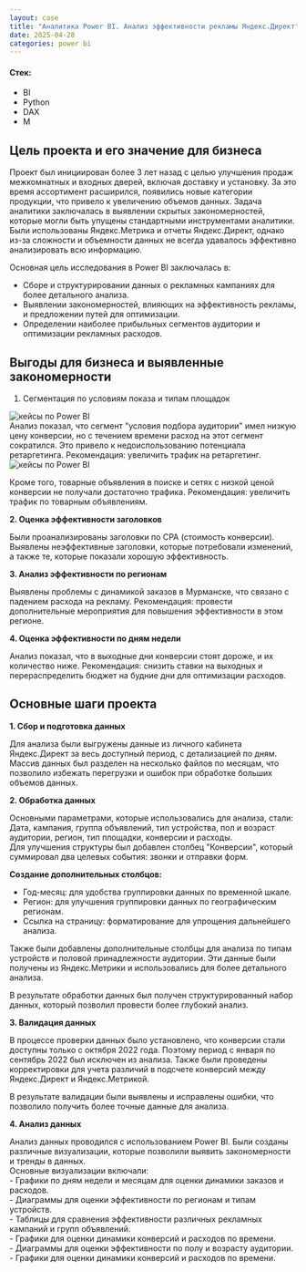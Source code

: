 ```yaml
---
layout: case
title: "Аналитика Power BI. Анализ эффективности рекламы Яндекс.Директ"
date: 2025-04-28
categories: power bi
---
```


#### Стек:
- BI
- Python
- DAX
- M

## Цель проекта и его значение для бизнеса

<p>Проект был инициирован более 3 лет назад с целью улучшения продаж межкомнатных и входных дверей, включая доставку и установку.   
За это время ассортимент расширился, появились новые категории продукции, что привело к увеличению объемов данных. Задача аналитики заключалась в выявлении скрытых закономерностей, которые могли быть упущены стандартными инструментами аналитики. Были использованы Яндекс.Метрика и отчеты Яндекс.Директ, однако из-за сложности и объемности данных не всегда удавалось эффективно анализировать всю информацию.</p>

<p> Основная цель исследования в Power BI заключалась в:
<ul>
  <li>Сборе и структурировании данных о рекламных кампаниях для более детального анализа.</li>
  <li>Выявлении закономерностей, влияющих на эффективность рекламы, и предложении путей для оптимизации.</li>
  <li>Определении наиболее прибыльных сегментов аудитории и оптимизации рекламных расходов.</li>
</ul>
</p>

## Выгоды для бизнеса и выявленные закономерности

1. Сегментация по условиям показа и типам площадок
  <div class="case-image">
    <img src="{{ site.baseurl }}/assets/images/bi_typeplacements.png" alt="кейсы по Power BI" class="img-fluid">
  </div>

  <div class="case-content">
Анализ показал, что сегмент "условия подбора аудитории" имел низкую цену конверсии, но с течением времени расход на этот сегмент сократился. Это привело к недоиспользованию потенциала ретаргетинга.   
Рекомендация: увеличить трафик на ретаргетинг. 

  <div class="case-image">
    <img src="{{ site.baseurl }}/assets/images/bi_typeplacements.png" alt="кейсы по Power BI" class="img-fluid">
  </div>

<p>Кроме того, товарные объявления в поиске и сетях с низкой ценой конверсии не получали достаточно трафика. Рекомендация: увеличить трафик по товарным объявлениям.
</p>
<strong>2. Оценка эффективности заголовков</strong>
<p>Были проанализированы заголовки по CPA (стоимость конверсии). Выявлены неэффективные заголовки, которые потребовали изменений, а также те, которые показали хорошую эффективность.
</p>
<strong>3. Анализ эффективности по регионам</strong>
<p>Выявлены проблемы с динамикой заказов в Мурманске, что связано с падением расхода на рекламу. Рекомендация: провести дополнительные мероприятия для повышения эффективности в этом регионе.
</p>
<strong>4. Оценка эффективности по дням недели</strong>
<p>Анализ показал, что в выходные дни конверсии стоят дороже, и их количество ниже. Рекомендация: снизить ставки на выходных и перераспределить бюджет на будние дни для оптимизации расходов.
</p>


## Основные шаги проекта

<strong>1. Сбор и подготовка данных</strong>
<p>Для анализа были выгружены данные из личного кабинета Яндекс.Директ за весь доступный период, с детализацией по дням. Массив данных был разделен на несколько файлов по месяцам, что позволило избежать перегрузки и ошибок при обработке больших объемов данных.  
</p>
<strong>2. Обработка данных</strong>
<p>Основными параметрами, которые использовались для анализа, стали: <br>
  Дата, кампания, группа объявлений, тип устройства, пол и возраст аудитории, регион, тип площадки, конверсии и расходы. <br>
  Для улучшения структуры был добавлен столбец "Конверсии", который суммировал два целевых события: звонки и отправки форм.  
</p>
<strong>Создание дополнительных столбцов:</strong>
  <ul>
    <li>Год-месяц: для удобства группировки данных по временной шкале.</li>
    <li>Регион: для улучшения группировки данных по географическим регионам.</li>
    <li>Ссылка на страницу: форматирование для упрощения дальнейшего анализа.</li>
  </ul>
<p>Также были добавлены дополнительные столбцы для анализа по типам устройств и половой принадлежности аудитории. Эти данные были получены из Яндекс.Метрики и использовались для более детального анализа.</p>
<p>В результате обработки данных был получен структурированный набор данных, который позволил провести более глубокий анализ.</p>

<strong>3. Валидация данных</strong>
<p>В процессе проверки данных было установлено, что конверсии стали доступны только с октября 2022 года. Поэтому период с января по сентябрь 2022 был исключен из анализа. Также были проведены корректировки для учета различий в подсчете конверсий между Яндекс.Директ и Яндекс.Метрикой.</p>
<p>В результате валидации были выявлены и исправлены ошибки, что позволило получить более точные данные для анализа.</p>
<strong>4. Анализ данных</strong>
<p>Анализ данных проводился с использованием Power BI. Были созданы различные визуализации, которые позволили выявить закономерности и тренды в данных. <br>
  Основные визуализации включали: <br>
  - Графики по дням недели и месяцам для оценки динамики заказов и расходов. <br>
  - Диаграммы для оценки эффективности по регионам и типам устройств. <br>
  - Таблицы для сравнения эффективности различных рекламных кампаний и групп объявлений. <br>
  - Графики для оценки динамики конверсий и расходов по времени. <br>
  - Диаграммы для оценки эффективности по полу и возрасту аудитории. <br>
  - Графики для оценки динамики конверсий и расходов по времени. <br>
</p>